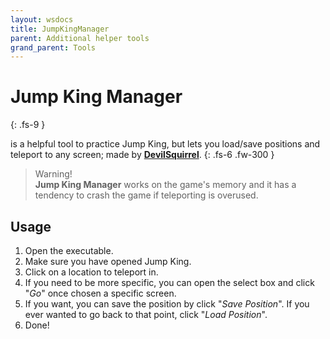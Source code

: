 ```yaml
---
layout: wsdocs
title: JumpKingManager
parent: Additional helper tools
grand_parent: Tools
---
```


# Jump King Manager
{: .fs-9 }

is a helpful tool to practice Jump King, but lets you load/save positions and teleport to any screen; made by [**DevilSquirrel**](https://github.com/ShootMe).
{: .fs-6 .fw-300 }

> Warning!
    <br>**Jump King Manager** works on the game's memory and it has a tendency to crash the game if teleporting is overused.

## Usage

1. Open the executable.
2. Make sure you have opened Jump King.
3. Click on a location to teleport in.
4. If you need to be more specific, you can open the select box and click "*Go*" once chosen a specific screen.
5. If you want, you can save the position by click "*Save Position*". If you ever wanted to go back to that point, click "*Load Position*".
6. Done!